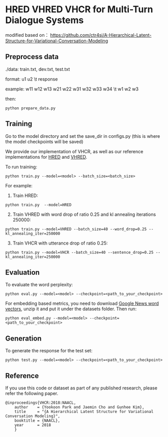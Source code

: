 # HRED VHRED VHCR for Multi-Turn Dialogue Systems
modified based on： https://github.com/ctr4si/A-Hierarchical-Latent-Structure-for-Variational-Conversation-Modeling



## Preprocess data
./data: train.txt, dev.txt, test.txt

format: u1 </s> u2 </s> \t response

example: w11 w12 w13 </s> w21 w22 </s> w31 w32 w33 w34 \t w1 w2 w3

then:
```
python prepare_data.py 
```



## Training
Go to the model directory and set the save_dir in configs.py (this is where the model checkpoints will be saved)

We provide our implementation of VHCR, as well as our reference implementations for [HRED](https://arxiv.org/abs/1507.02221) and [VHRED](https://arxiv.org/abs/1605.06069).

To run training:
```
python train.py --model=<model> --batch_size=<batch_size>
```

For example:
1. Train HRED:
```
python train.py  --model=HRED
```

2. Train VHRED with word drop of ratio 0.25 and kl annealing iterations 250000:
```
python train.py --model=VHRED --batch_size=40 --word_drop=0.25 --kl_annealing_iter=250000
```

3. Train VHCR with utterance drop of ratio 0.25:
```
python train.py --model=VHCR --batch_size=40 --sentence_drop=0.25 --kl_annealing_iter=250000
```




## Evaluation
To evaluate the word perplexity:
```
python eval.py --model=<model> --checkpoint=<path_to_your_checkpoint>
```

For embedding based metrics, you need to download [Google News word vectors](https://drive.google.com/file/d/0B7XkCwpI5KDYNlNUTTlSS21pQmM/edit?usp=sharing), unzip it and put it under the datasets folder.
Then run:
```
python eval_embed.py --model=<model> --checkpoint=<path_to_your_checkpoint>
```

## Generation
To generate the response for the test set:
```
python test.py --model=<model> --checkpoint=<path_to_your_checkpoint>
```


## Reference

If you use this code or dataset as part of any published research, please refer the following paper.

```
@inproceedings{VHCR:2018:NAACL,
    author    = {Yookoon Park and Jaemin Cho and Gunhee Kim},
    title     = "{A Hierarchical Latent Structure for Variational Conversation Modeling}",
    booktitle = {NAACL},
    year      = 2018
    }
```
